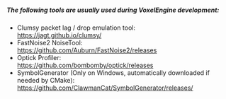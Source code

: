 ##### The following tools are usually used during VoxelEngine development:
- Clumsy packet lag / drop emulation tool:  
  https://jagt.github.io/clumsy/
- FastNoise2 NoiseTool:  
  https://github.com/Auburn/FastNoise2/releases
- Optick Profiler:  
  https://github.com/bombomby/optick/releases
- SymbolGenerator (Only on Windows, automatically downloaded if needed by CMake):
  https://github.com/ClawmanCat/SymbolGenerator/releases/